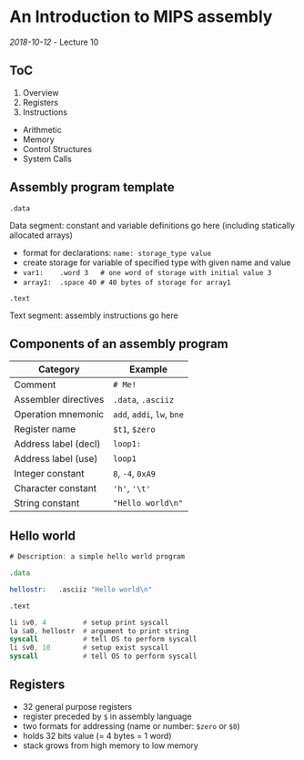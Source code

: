 # An Introduction to MIPS assembly
_2018-10-12_ - Lecture 10

## ToC

1. Overview
2. Registers
3. Instructions
  - Arithmetic
  - Memory
  - Control Structures
  - System Calls

## Assembly program template

`.data`

Data segment: constant and variable definitions go here (including statically allocated arrays)

- format for declarations: `name: storage_type value`
- create storage for variable of specified type with given name and value
- `var1:    .word 3   # one word of storage with initial value 3`
- `array1:  .space 40 # 40 bytes of storage for array1`

`.text`

Text segment: assembly instructions go here


## Components of an assembly program

| Category             | Example                    |
| -------------------- | -------------------------- |
| Comment              | `# Me!`                    |
| Assembler directives | `.data`, `.asciiz`         |
| Operation mnemonic   | `add`, `addi`, `lw`, `bne` |
| Register name        | `$t1`, `$zero`             |
| Address label (decl) | `loop1:`                   |
| Address label (use)  | `loop1`                    |
| Integer constant     | `8`, `-4`, `0xA9`          |
| Character constant   | `'h'`, `'\t'`              |
| String constant      | `"Hello world\n"`          |

## Hello world

```asm
# Description: a simple hello world program

.data

hellostr:   .asciiz "Hello world\n"

.text

li $v0, 4         # setup print syscall
la $a0, hellostr  # argument to print string
syscall           # tell OS to perform syscall
li $v0, 10        # setup exist syscall
syscall           # tell OS to perform syscall
```

## Registers

- 32 general purpose registers
- register preceded by `$` in assembly language
- two formats for addressing (name or number: `$zero` or `$0`)
- holds 32 bits value (= 4 bytes = 1 word)
- stack grows from high memory to low memory
